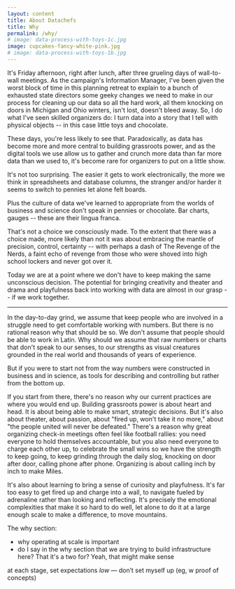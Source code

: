 ```yaml
---
layout: content
title: About Datachefs
title: Why
permalink: /why/
# image: data-process-with-toys-1c.jpg
image: cupcakes-fancy-white-pink.jpg
# image: data-process-with-toys-1b.jpg
---
```

It's Friday afternoon, right after lunch, after three grueling days of wall-to-wall meetings. As the campaign's Information Manager, I've been given the worst block of time in this planning retreat to explain to a bunch of exhausted state directors some geeky changes we need to make in our process for cleaning up our data so all the hard work, all them knocking on doors in Michigan and Ohio winters, isn't lost, doesn't bleed away. So, I do what I've seen skilled organizers do: I turn data into a story that I tell with physical objects -- in this case little toys and chocolate.

These days, you're less likely to see that. Paradoxically, as data has become more and more central to building grassroots power, and as the digital tools we use allow us to gather and crunch more data than far more data than we used to, it's become rare for organizers to put on a little show.

It's not too surprising. The easier it gets to work electronically, the more we think in spreadsheets and database columns, the stranger and/or harder it seems to switch to pennies let alone felt boards.

Plus the culture of data we've learned to appropriate from the worlds of business and science don't speak in pennies or chocolate. Bar charts, gauges -- these are their lingua franca.

That's not a choice we consciously made. To the extent that there was a choice made, more likely than not it was about embracing the mantle of precision, control, certainty -- with perhaps a dash of The Revenge of the Nerds, a faint echo of revenge from those who were shoved into high school lockers and never got over it.

Today we are at a point where we don't have to keep making the same unconscious decision. The potential for bringing creativity and theater and drama and playfulness back into working with data are almost in our grasp -- if we work together.

---------------------------------------------------------------------------------------


In the day-to-day grind, we assume that keep people who are involved in a struggle need to get comfortable working with numbers. But there is no rational reason why that should be so. We don't assume that people should be able to work in Latin. Why should we assume that raw numbers or charts that don't speak to our senses, to our strengths as visual creatures grounded in the real world and thousands of years of experience.

But if you were to start not from the way numbers were constructed in business and in science, as tools for describing and controlling but rather from the bottom up.

If you start from there, there's no reason why our current practices are where you would end up. Building grassroots power is about heart and head. It is about being able to make smart, strategic decisions. But it's also about theater, about passion, about "fired up, won't take it no more," about "the people united will never be defeated." There's a reason why great organizing check-in meetings often feel like football rallies: you need everyone to hold themselves accountable, but you also need everyone to charge each other up, to celebrate the small wins so we have the strength to keep going, to keep grinding through the daily slog, knocking on door after door, calling phone after phone. Organizing is about calling inch by inch to make Miles.

It's also about learning to bring a sense of curiosity and playfulness. It's far too easy to get fired up and charge into a wall, to navigate fueled by adrenaline rather than looking and reflecting. It's precisely the emotional complexities that make it so hard to do well, let alone to do it at a large enough scale to make a difference, to move mountains.


The why section:
- why operating at scale is important
- do I say in the why section that we are trying to build infrastructure here? That it's a two for?
Yeah, that might make sense

at each stage, set expectations _low_ — don’t set myself up (eg, w proof of concepts)
